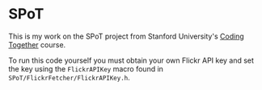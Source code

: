 # SPoT

This is my work on the SPoT project from Stanford University's [Coding Together](https://itunes.apple.com/us/course/coding-together-developing/id593208016) course.

To run this code yourself you must obtain your own Flickr API key and set the key using the `FlickrAPIKey` macro found in `SPoT/FlickrFetcher/FlickrAPIKey.h`.
